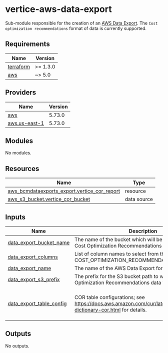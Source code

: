 # vertice-aws-data-export

Sub-module responsible for the creation of an [AWS Data Export](https://docs.aws.amazon.com/cur/latest/userguide/what-is-data-exports.html). The `Cost optimization recommendations` format of data is currently supported.

<!-- BEGIN_TF_DOCS -->
## Requirements

| Name | Version |
|------|---------|
| <a name="requirement_terraform"></a> [terraform](#requirement\_terraform) | >= 1.3.0 |
| <a name="requirement_aws"></a> [aws](#requirement\_aws) | ~> 5.0   |

## Providers

| Name | Version  |
|------|----------|
| <a name="provider_aws"></a> [aws](#provider\_aws) | 5.73.0 |
| <a name="provider_aws.us-east-1"></a> [aws.us-east-1](#provider\_aws.us-east-1) | 5.73.0 |

## Modules

No modules.

## Resources

| Name | Type |
|------|------|
| [aws_bcmdataexports_export.vertice_cor_report](https://registry.terraform.io/providers/hashicorp/aws/latest/docs/resources/bcmdataexports_export) | resource |
| [aws_s3_bucket.vertice_cor_bucket](https://registry.terraform.io/providers/hashicorp/aws/latest/docs/data-sources/s3_bucket) | data source |

## Inputs

| Name | Description | Type | Default | Required |
|------|-------------|------|---------|:--------:|
| <a name="input_data_export_bucket_name"></a> [data\_export\_bucket\_name](#input\_data\_export\_bucket\_name) | The name of the bucket which will be used to store the Cost Optimization Recommendations data for Vertice. | `string` | n/a | yes |
| <a name="input_data_export_columns"></a> [data\_export\_columns](#input\_data\_export\_columns) | List of column names to select from the COST\_OPTIMIZATION\_RECOMMENDATIONS table. | `list(string)` | `[]` | no |
| <a name="input_data_export_name"></a> [data\_export\_name](#input\_data\_export\_name) | The name of the AWS Data Export for Vertice. | `string` | `"vertice-cor-report"` | no |
| <a name="input_data_export_s3_prefix"></a> [data\_export\_s3\_prefix](#input\_data\_export\_s3\_prefix) | The prefix for the S3 bucket path to where the Cost Optimization Recommendations data will be saved. | `string` | n/a | yes |
| <a name="input_data_export_table_config"></a> [data\_export\_table\_config](#input\_data\_export\_table\_config) | COR table configurations; see https://docs.aws.amazon.com/cur/latest/userguide/table-dictionary-cor.html for details. | <pre>object({<br>    INCLUDE_ALL_RECOMMENDATIONS = string<br>    FILTER                      = string<br>  })</pre> | <pre>{<br>  "FILTER": "{}",<br>  "INCLUDE_ALL_RECOMMENDATIONS": "TRUE"<br>}</pre> | no |

## Outputs

No outputs.
<!-- END_TF_DOCS -->
